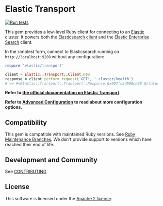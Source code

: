 # Elastic Transport
[![Run tests](https://github.com/elastic/elastic-transport-ruby/actions/workflows/tests.yml/badge.svg?branch=main)](https://github.com/elastic/elastic-transport-ruby/actions/workflows/tests.yml)

This gem provides a low-level Ruby client for connecting to an [Elastic](http://elastic.co) cluster. It powers both the [Elasticsearch client](https://github.com/elasticsearch/elasticsearch-ruby/) and the [Elastic Enterprise Search](https://github.com/elastic/enterprise-search-ruby/) client.

In the simplest form, connect to Elasticsearch running on `http://localhost:9200` without any configuration:

```ruby
require 'elastic/transport'

client = Elastic::Transport::Client.new
response = client.perform_request('GET', '_cluster/health')
# => #<Elastic::Transport::Transport::Response:0x007fc5d506ce38 @status=200, @body={ ... } >
```

**Refer to [the official documentation on Elastic Transport](https://www.elastic.co/guide/en/elasticsearch/client/ruby-api/current/transport.html).**

**Refer to [Advanced Configuration](https://www.elastic.co/guide/en/elasticsearch/client/ruby-api/current/advanced-config.html) to read about more configuration options.**

## Compatibility

This gem is compatible with maintained Ruby versions. See [Ruby Maintenance Branches](https://www.ruby-lang.org/en/downloads/branches/). We don't provide support to versions which have reached their end of life.

## Development and Community

See [CONTRIBUTING](./CONTRIBUTING.md).

## License

This software is licensed under the [Apache 2 license](./LICENSE).
